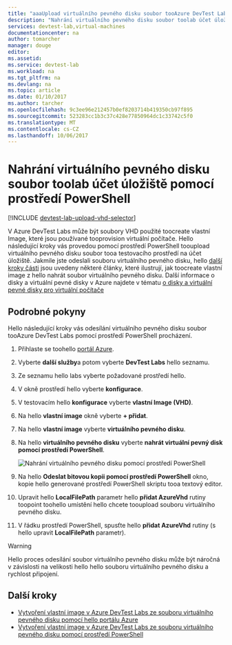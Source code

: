 ```yaml
---
title: "aaaUpload virtuálního pevného disku soubor tooAzure DevTest Labs pomocí prostředí PowerShell | Microsoft Docs"
description: "Nahrání virtuálního pevného disku soubor toolab účet úložiště pomocí prostředí PowerShell"
services: devtest-lab,virtual-machines
documentationcenter: na
author: tomarcher
manager: douge
editor: 
ms.assetid: 
ms.service: devtest-lab
ms.workload: na
ms.tgt_pltfrm: na
ms.devlang: na
ms.topic: article
ms.date: 01/10/2017
ms.author: tarcher
ms.openlocfilehash: 9c3ee96e212457b0ef8203714b419350cb97f895
ms.sourcegitcommit: 523283cc1b3c37c428e77850964dc1c33742c5f0
ms.translationtype: MT
ms.contentlocale: cs-CZ
ms.lasthandoff: 10/06/2017
---
```

# <a name="upload-vhd-file-toolabs-storage-account-using-powershell"></a>Nahrání virtuálního pevného disku soubor toolab účet úložiště pomocí prostředí PowerShell

[!INCLUDE [devtest-lab-upload-vhd-selector](../../includes/devtest-lab-upload-vhd-selector.md)]

V Azure DevTest Labs může být soubory VHD použité toocreate vlastní Image, které jsou používané tooprovision virtuální počítače. Hello následující kroky vás provedou pomocí prostředí PowerShell tooupload virtuálního pevného disku soubor tooa testovacího prostředí na účet úložiště. Jakmile jste odeslali souboru virtuálního pevného disku, hello [další kroky části](#next-steps) jsou uvedeny některé články, které ilustrují, jak toocreate vlastní image z hello nahrát soubor virtuálního pevného disku. Další informace o disky a virtuální pevné disky v Azure najdete v tématu [o disky a virtuální pevné disky pro virtuální počítače](../virtual-machines/linux/about-disks-and-vhds.md)

## <a name="step-by-step-instructions"></a>Podrobné pokyny

Hello následující kroky vás odesílání virtuálního pevného disku soubor tooAzure DevTest Labs pomocí prostředí PowerShell procházení. 

1. Přihlaste se toohello [portál Azure](http://go.microsoft.com/fwlink/p/?LinkID=525040).

1. Vyberte **další služby**a potom vyberte **DevTest Labs** hello seznamu.

1. Ze seznamu hello labs vyberte požadované prostředí hello.  

1. V okně prostředí hello vyberte **konfigurace**. 

1. V testovacím hello **konfigurace** vyberte **vlastní Image (VHD)**.

1. Na hello **vlastní image** okně vyberte **+ přidat**. 

1. Na hello **vlastní image** vyberte **virtuálního pevného disku**.

1. Na hello **virtuálního pevného disku** vyberte **nahrát virtuální pevný disk pomocí prostředí PowerShell**.

    ![Nahrání virtuálního pevného disku pomocí prostředí PowerShell](./media/devtest-lab-upload-vhd-using-powershell/upload-image-using-psh.png)

1. Na hello **Odeslat bitovou kopii pomocí prostředí PowerShell** okno, kopie hello generované prostředí PowerShell skriptu tooa textový editor.

1. Upravit hello **LocalFilePath** parametr hello **přidat AzureVhd** rutiny toopoint toohello umístění hello chcete tooupload souboru virtuálního pevného disku.

1. V řádku prostředí PowerShell, spusťte hello **přidat AzureVhd** rutiny (s hello upravit **LocalFilePath** parametr).

> [!WARNING] 
> 
> Hello proces odesílání soubor virtuálního pevného disku může být náročná v závislosti na velikosti hello hello souboru virtuálního pevného disku a rychlost připojení.

## <a name="next-steps"></a>Další kroky

- [Vytvoření vlastní image v Azure DevTest Labs ze souboru virtuálního pevného disku pomocí hello portálu Azure](devtest-lab-create-template.md)
- [Vytvoření vlastní image v Azure DevTest Labs ze souboru virtuálního pevného disku pomocí prostředí PowerShell](devtest-lab-create-custom-image-from-vhd-using-powershell.md)
